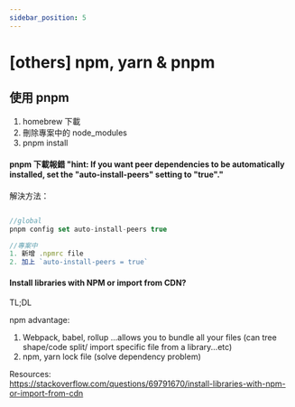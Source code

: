 ```yaml
---
sidebar_position: 5
---
```


# [others] npm, yarn & pnpm

## 使用 pnpm

1. homebrew 下載
2. 刪除專案中的 node_modules
3. pnpm install

#### pnpm 下載報錯 "hint: If you want peer dependencies to be automatically installed, set the "auto-install-peers" setting to "true"."

解決方法：

```js

//global
pnpm config set auto-install-peers true
```

```js
//專案中
1. 新增 .npmrc file
2. 加上 `auto-install-peers = true`

```

#### Install libraries with NPM or import from CDN?

TL;DL

npm advantage:

1. Webpack, babel, rollup ...allows you to bundle all your files (can tree shape/code split/ import specific file from a library...etc)
2. npm, yarn lock file (solve dependency problem)

Resources:  
https://stackoverflow.com/questions/69791670/install-libraries-with-npm-or-import-from-cdn

